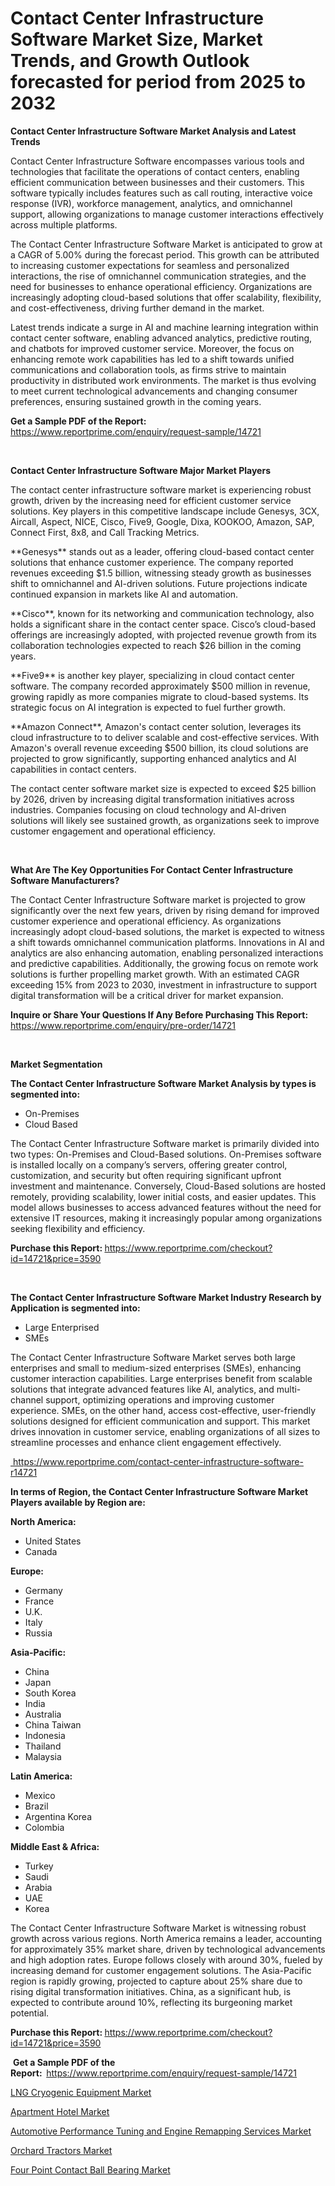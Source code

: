 <p><h1>Contact Center Infrastructure Software Market Size, Market Trends, and Growth Outlook forecasted for period from 2025 to 2032</h1></p><p><strong>Contact Center Infrastructure Software Market Analysis and Latest Trends</strong></p>
<p><p>Contact Center Infrastructure Software encompasses various tools and technologies that facilitate the operations of contact centers, enabling efficient communication between businesses and their customers. This software typically includes features such as call routing, interactive voice response (IVR), workforce management, analytics, and omnichannel support, allowing organizations to manage customer interactions effectively across multiple platforms.</p><p>The Contact Center Infrastructure Software Market is anticipated to grow at a CAGR of 5.00% during the forecast period. This growth can be attributed to increasing customer expectations for seamless and personalized interactions, the rise of omnichannel communication strategies, and the need for businesses to enhance operational efficiency. Organizations are increasingly adopting cloud-based solutions that offer scalability, flexibility, and cost-effectiveness, driving further demand in the market.</p><p>Latest trends indicate a surge in AI and machine learning integration within contact center software, enabling advanced analytics, predictive routing, and chatbots for improved customer service. Moreover, the focus on enhancing remote work capabilities has led to a shift towards unified communications and collaboration tools, as firms strive to maintain productivity in distributed work environments. The market is thus evolving to meet current technological advancements and changing consumer preferences, ensuring sustained growth in the coming years.</p></p>
<p><strong>Get a Sample PDF of the Report:&nbsp;</strong> <a href="https://www.reportprime.com/enquiry/request-sample/14721?utm_campaign=2313&utm_medium=2&utm_source=Github&utm_content=ia&utm_term=20032025&utm_id=contact-center-infrastructure-software">https://www.reportprime.com/enquiry/request-sample/14721</a></p>
<p>&nbsp;</p>
<p><strong>Contact Center Infrastructure Software Major Market Players</strong></p>
<p><p>The contact center infrastructure software market is experiencing robust growth, driven by the increasing need for efficient customer service solutions. Key players in this competitive landscape include Genesys, 3CX, Aircall, Aspect, NICE, Cisco, Five9, Google, Dixa, KOOKOO, Amazon, SAP, Connect First, 8x8, and Call Tracking Metrics.</p><p>**Genesys** stands out as a leader, offering cloud-based contact center solutions that enhance customer experience. The company reported revenues exceeding $1.5 billion, witnessing steady growth as businesses shift to omnichannel and AI-driven solutions. Future projections indicate continued expansion in markets like AI and automation.</p><p>**Cisco**, known for its networking and communication technology, also holds a significant share in the contact center space. Cisco’s cloud-based offerings are increasingly adopted, with projected revenue growth from its collaboration technologies expected to reach $26 billion in the coming years.</p><p>**Five9** is another key player, specializing in cloud contact center software. The company recorded approximately $500 million in revenue, growing rapidly as more companies migrate to cloud-based systems. Its strategic focus on AI integration is expected to fuel further growth.</p><p>**Amazon Connect**, Amazon's contact center solution, leverages its cloud infrastructure to to deliver scalable and cost-effective services. With Amazon's overall revenue exceeding $500 billion, its cloud solutions are projected to grow significantly, supporting enhanced analytics and AI capabilities in contact centers.</p><p>The contact center software market size is expected to exceed $25 billion by 2026, driven by increasing digital transformation initiatives across industries. Companies focusing on cloud technology and AI-driven solutions will likely see sustained growth, as organizations seek to improve customer engagement and operational efficiency.</p></p>
<p>&nbsp;</p>
<p><strong>What Are The Key Opportunities For Contact Center Infrastructure Software Manufacturers?</strong></p>
<p><p>The Contact Center Infrastructure Software market is projected to grow significantly over the next few years, driven by rising demand for improved customer experience and operational efficiency. As organizations increasingly adopt cloud-based solutions, the market is expected to witness a shift towards omnichannel communication platforms. Innovations in AI and analytics are also enhancing automation, enabling personalized interactions and predictive capabilities. Additionally, the growing focus on remote work solutions is further propelling market growth. With an estimated CAGR exceeding 15% from 2023 to 2030, investment in infrastructure to support digital transformation will be a critical driver for market expansion.</p></p>
<p><strong>Inquire or Share Your Questions If Any Before Purchasing This Report:</strong> <a href="https://www.reportprime.com/enquiry/pre-order/14721?utm_campaign=2313&utm_medium=2&utm_source=Github&utm_content=ia&utm_term=20032025&utm_id=contact-center-infrastructure-software">https://www.reportprime.com/enquiry/pre-order/14721</a></p>
<p>&nbsp;</p>
<p><strong>Market Segmentation</strong></p>
<p><strong>The Contact Center Infrastructure Software Market Analysis by types is segmented into:</strong></p>
<p><ul><li>On-Premises</li><li>Cloud Based</li></ul></p>
<p><p>The Contact Center Infrastructure Software market is primarily divided into two types: On-Premises and Cloud-Based solutions. On-Premises software is installed locally on a company’s servers, offering greater control, customization, and security but often requiring significant upfront investment and maintenance. Conversely, Cloud-Based solutions are hosted remotely, providing scalability, lower initial costs, and easier updates. This model allows businesses to access advanced features without the need for extensive IT resources, making it increasingly popular among organizations seeking flexibility and efficiency.</p></p>
<p><strong>Purchase this Report:&nbsp;</strong><a href="https://www.reportprime.com/checkout?id=14721&price=3590&utm_campaign=2313&utm_medium=2&utm_source=Github&utm_content=ia&utm_term=20032025&utm_id=contact-center-infrastructure-software">https://www.reportprime.com/checkout?id=14721&price=3590</a></p>
<p>&nbsp;</p>
<p><strong>The Contact Center Infrastructure Software Market Industry Research by Application is segmented into:</strong></p>
<p><ul><li>Large Enterprised</li><li>SMEs</li></ul></p>
<p><p>The Contact Center Infrastructure Software Market serves both large enterprises and small to medium-sized enterprises (SMEs), enhancing customer interaction capabilities. Large enterprises benefit from scalable solutions that integrate advanced features like AI, analytics, and multi-channel support, optimizing operations and improving customer experience. SMEs, on the other hand, access cost-effective, user-friendly solutions designed for efficient communication and support. This market drives innovation in customer service, enabling organizations of all sizes to streamline processes and enhance client engagement effectively.</p></p>
<p><a href="https://www.reportprime.com/contact-center-infrastructure-software-r14721?utm_campaign=2313&utm_medium=2&utm_source=Github&utm_content=ia&utm_term=20032025&utm_id=contact-center-infrastructure-software">&nbsp;https://www.reportprime.com/contact-center-infrastructure-software-r14721</a></p>
<p><strong>In terms of Region, the Contact Center Infrastructure Software Market Players available by Region are:</strong></p>
<p>
    <p> <strong> North America: </strong>
        <ul>
            <li>United States</li>
            <li>Canada</li>
        </ul>
        </p> 
    <p> <strong> Europe: </strong>
        <ul>
            <li>Germany</li>
            <li>France</li>
            <li>U.K.</li>
            <li>Italy</li>
            <li>Russia</li>
        </ul>
        </p> 
    <p> <strong> Asia-Pacific: </strong>
        <ul>
            <li>China</li>
            <li>Japan</li>
            <li>South Korea</li>
            <li>India</li>
            <li>Australia</li>
            <li>China Taiwan</li>
            <li>Indonesia</li>
            <li>Thailand</li>
            <li>Malaysia</li>
        </ul>
        </p> 
    <p> <strong> Latin America: </strong>
        <ul>
            <li>Mexico</li>
            <li>Brazil</li>
            <li>Argentina Korea</li>
            <li>Colombia</li>
        </ul>
        </p> 
    <p> <strong> Middle East & Africa: </strong>
        <ul>
            <li>Turkey</li>
            <li>Saudi</li>
            <li>Arabia</li>
            <li>UAE</li>
            <li>Korea</li>
        </ul>
    </p>
    </p>
<p><p>The Contact Center Infrastructure Software Market is witnessing robust growth across various regions. North America remains a leader, accounting for approximately 35% market share, driven by technological advancements and high adoption rates. Europe follows closely with around 30%, fueled by increasing demand for customer engagement solutions. The Asia-Pacific region is rapidly growing, projected to capture about 25% share due to rising digital transformation initiatives. China, as a significant hub, is expected to contribute around 10%, reflecting its burgeoning market potential.</p></p>
<p><strong>Purchase this Report: </strong><a href="https://www.reportprime.com/checkout?id=14721&price=3590&utm_campaign=2313&utm_medium=2&utm_source=Github&utm_content=ia&utm_term=20032025&utm_id=contact-center-infrastructure-software">https://www.reportprime.com/checkout?id=14721&price=3590</a></p>
<p>&nbsp;<strong>Get a Sample PDF of the Report:&nbsp;&nbsp;</strong><a href="https://www.reportprime.com/enquiry/request-sample/14721?utm_campaign=2313&utm_medium=2&utm_source=Github&utm_content=ia&utm_term=20032025&utm_id=contact-center-infrastructure-software">https://www.reportprime.com/enquiry/request-sample/14721</a></p>
<p><strong></strong></p>
<p><p><a href="https://www.linkedin.com/pulse/lng-cryogenic-equipment-market-analysis-report-2025-2032-growth-c7yre?utm_campaign=2313&utm_medium=2&utm_source=Github&utm_content=ia&utm_term=20032025&utm_id=contact-center-infrastructure-software">LNG Cryogenic Equipment Market</a></p><p><a href="https://github.com/phillpfantis/Market-Research-Report-List-1/blob/main/apartment-hotel-market.md?utm_campaign=2313&utm_medium=2&utm_source=Github&utm_content=ia&utm_term=20032025&utm_id=contact-center-infrastructure-software">Apartment Hotel Market</a></p><p><a href="https://github.com/asoauoldag3n/Market-Research-Report-List-1/blob/main/automotive-performance-tuning-and-engine-remapping-services-market.md?utm_campaign=2313&utm_medium=2&utm_source=Github&utm_content=ia&utm_term=20032025&utm_id=contact-center-infrastructure-software">Automotive Performance Tuning and Engine Remapping Services Market</a></p><p><a href="https://www.linkedin.com/pulse/comprehensive-orchard-tractors-market-size-growing-cagr-58-from-h07ce?utm_campaign=2313&utm_medium=2&utm_source=Github&utm_content=ia&utm_term=20032025&utm_id=contact-center-infrastructure-software">Orchard Tractors Market</a></p><p><a href="https://www.linkedin.com/pulse/market-report-years-2025-2032-84-cagrshowing-significant-growth-wggme?utm_campaign=2313&utm_medium=2&utm_source=Github&utm_content=ia&utm_term=20032025&utm_id=contact-center-infrastructure-software">Four Point Contact Ball Bearing Market</a></p></p>